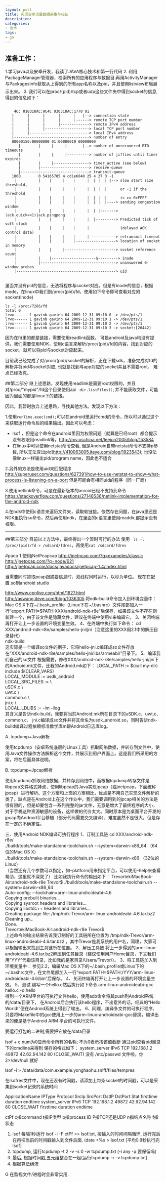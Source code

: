 ```yaml
---
layout: post
title: 实现安卓流量数据采集与标记
description: 
categories:
- 技术
tags:
- go
---
```


## 准备工作：

1.学习java以及安卓开发，我读了JAVA核心技术和第一行代码 
2. 利用PackageManager管理器，检索所有的应用程序与数据目.再用ActivityManager与PackagesInfo获取从上得到的所有app名称以及pid，并且使用listview布局展示出来。 
3. 我们可以在proc/(pid)/tcp或者udp这些文件夹中得到socket的信息,得到的信息如下：
```

    46: 010310AC:9C4C 030310AC:1770 01 
   |      |      |      |      |   |--> connection state
   |      |      |      |      |------> remote TCP port number
   |      |      |      |-------------> remote IPv4 address
   |      |      |--------------------> local TCP port number
   |      |---------------------------> local IPv4 address
   |----------------------------------> number of entry
   00000150:00000000 01:00000019 00000000  
      |        |     |     |       |--> number of unrecovered RTO timeouts
      |        |     |     |----------> number of jiffies until timer expires
      |        |     |----------------> timer_active (see below)
      |        |----------------------> receive-queue
      |-------------------------------> transmit-queue
   1000        0 54165785 4 cd1e6040 25 4 27 3 -1
    |          |    |     |    |     |  | |  | |--> slow start size threshold, 
    |          |    |     |    |     |  | |  |      or -1 if the threshold
    |          |    |     |    |     |  | |  |      is >= 0xFFFF
    |          |    |     |    |     |  | |  |----> sending congestion window
    |          |    |     |    |     |  | |-------> (ack.quick<<1)|ack.pingpong
    |          |    |     |    |     |  |---------> Predicted tick of soft clock
    |          |    |     |    |     |              (delayed ACK control data)
    |          |    |     |    |     |------------> retransmit timeout
    |          |    |     |    |------------------> location of socket in memory
    |          |    |     |-----------------------> socket reference count
    |          |    |--------------------G---------> inode
    |          |----------------------------------> unanswered 0-window probes
    |---------------------------------------------> uid
    
```
里面并没有pid的信息，无法将程序与socket对应。但是有inode的信息，根据inode，在linux中我们到/proc/(pid)/fd，使用如下命令即可查看对应的socket(inode)

```
ls -l /proc/7266/fd
total 0
lrwx------ 1 gavinb gavinb 64 2009-12-31 09:10 0 -> /dev/pts/1
lrwx------ 1 gavinb gavinb 64 2009-12-31 09:10 1 -> /dev/pts/1
lrwx------ 1 gavinb gavinb 64 2009-12-31 09:10 2 -> /dev/pts/1
lrwx------ 1 gavinb gavinb 64 2009-12-31 09:10 3 -> socket:[26442]
```

因为在fd里的都是链接，需要使用readlink函数。 
可是android及java均没有提供，我们需要使用NDK，使用c语言来解析/proc/(pid)/fd的内容，找到对应的socket，就可以将pid与socket对应起来。

目前我已经完成了对/proc/(pid)/socket的解析，正在下载sdk，准备完成对fd的解析并将pid与socket对应, 也就是找到与app对应的socket并且不需要root， 难点已经攻克。

##第二部分
继上述思路，发现使用readlink是需要root权限的，并且对/proc/"mypid"/fd这个目录使用api ``` dir.listFiles();```并不能获取文件，可能因为里面的都是linux下的链接。

因此，我暂时放弃上述思路，寻找其他方法。发现以下方法：

1.使用```runTime.exec(cmd);```可以在android里运行cmd的命令，所以可以通过这个来获取运行命令后的结果输出。因此可以考虑：

 * lsof ，但是这个命令在android里因为权限问题（就算是已经root）都会提示没有权限用readlink等。http://my.oschina.net/leejun2005/blog/153584
 * 在linux中可以使用netstat命令查看, 但是Android自带netstat命令不支持p参数, 所以无法查出pid(http://410063005.iteye.com/blog/1923543); 也没法像linux一样输出pid/program name，因此也不适合

2.另外的方法是使用uid来匹配程序 http://superuser.com/questions/627391/how-to-use-netstat-to-show-what-process-is-listening-on-a-port
但是可能会有相同uid的程序（同一厂商）

3.使用netlink命令，可是在最新版本的anroid已经不支持此命令 https://stackoverflow.com/questions/27148536/netlink-implementation-for-the-android-ndk

4.在ndk中使用c语言来遍历文件夹，读取软链接。依然存在问题，在java里还是NDK里执行su命令，然后再使用ndk，在里面的c语言里使用readdir,都提示没有权限。

------------------------------

##第三部分
目前以上方法中，最终得出一个暂时可行的办法
使用 ``` ls -l /proc/(pid)/fd > /sdcard/fdres```，再使用```cat /sdcard/fdres```



#pacp
1.使用jNetPcapcap
http://jnetpcap.com/?q=examples/classic
http://jnetpcap.com/?q=node/621
http://jnetpcap.com/docs/javadocs/jnetpcap-1.4/index.html

当需要同时抓取pcap跟摘要信息时，双线程同时运行，以秒为单位。
现在在配置.so到android studio


http://www.cpplive.com/html/1827.html
http://aswang.iteye.com/blog/1036305
将ndk-build命令加入到环境变量中：
Mac OS X下在~/.bash_profile（Linux下在~/.bashrc）文件尾部加入一行“export PATH=$PATH:XXX/android-ndk-r8e”后保存，如果该文件不存在则新建一个，由于该文件是隐藏文件，建议在终端中使用vi来编辑它。
3、关闭终端再打开让上一步设置的环境变量生效。
4、在终端中执行如下命令：
cd XXX/android-ndk-r8e/samples/hello-jni/jni（注意这里的XXX用2.1中的解压目录替代）  
ndk-build  
这实际是一个编译so文件的例子，它将hello-jni.c编译成so文件存放在”XXX/android-ndk-r8e/samples/hello-jni/libs/armeabi/”目录下。
5、编译我们自己的so文件
根据需要，修改XXX/android-ndk-r8e/samples/hello-jni/jni下的Android.mk文件，比我的Android.mk如下：
LOCAL_PATH := $(call my-dir)  
include $(CLEAR_VARS)  
LOCAL_MODULE    := usdk_android  
LOCAL_SRC_FILES := \  
    uSDK.c \  
    uwt.c \  
    common.c \  
    jni.c \  
LOCAL_LDLIBS     := -lm -llog  
其含义是告诉ndk-build，我要将当前Android.mk所在目录下的uSDK.c、uwt.c、common.c、 jni.c编译成so文件并将其命名为usdk_android.so，同时告诉ndk-build编译过程依赖标准数学库m跟Android日志库log。



A. tcpdump+Java解析

使用tcpdump（安卓系统底层的Linux工具）抓取网络数据，并转存到文件中，使用Java文件操作方法解析这个文件，并展示到用户界面上。这是我们所采用的方案，将在后面具体说明。

B. tcpdump+Jpcap解析

使用tcpdump抓取网络数据，并转存到网络中，而根据tcpdump转存文件是libpcap文件格式特点，使用libpcap的Java实现jpcap（或jnetpcap，下面统称jpcap）进行解析。这个方案和上面的方案相比，优点是不用自己实现文件解析的类了。缺点是在Android上在这个作业中，我们需要调用到的jpcap相关的方法是很有限的，但是却要包含一系列完整的jar文件，无意是增大了最终程序的大小，对于手机这种资源敏感的设备，这样做的代价太大。同时原本是为桌面平台开发的jpcap向Android平台移植（部分代码需要交叉编译），难度虽然不是很大，但是存在一定的不确定性。


三、使用Android NDK编译可执行程序
1、订制工具链
cd XXX/android-ndk-r8e/  
./build/tools/make-standalone-toolchain.sh --system=darwin-x86_64 （64位的Mac OS X）  
./build/tools/make-standalone-toolchain.sh --system=darwin-x86 （32位的Linux）  
（当然还有几个参数可以指定，如–platform用来指定平台，可以使用–help来查看帮助，这里就不深究了）
比如我执行命令的输出如下：
TrevortekiMacBook-Air:android-ndk-r8e Trevor$ ./build/tools/make-standalone-toolchain.sh --system=darwin-x86_64  
Auto-config: --toolchain=arm-linux-androideabi-4.6  
Copying prebuilt binaries...  
Copying sysroot headers and libraries...  
Copying libstdc++ headers and libraries...  
Creating package file: /tmp/ndk-Trevor/arm-linux-androideabi-4.6.tar.bz2  
Cleaning up...  
Done.  
TrevortekiMacBook-Air:android-ndk-r8e Trevor$  
上述命令的输出结果告诉我订制好的工具链所在位置为 /tmp/ndk-Trevor/arm-linux-androideabi-4.6.tar.bz2 ，其中Trevor是我系统的用户名，同理，大家可以根据输出来找到工具链所在位置。
2、解压工具链
将上一步得到的arm-linux-androideabi-4.6.tar.bz2解压到任意目录（建议使用用户Home目录，下文我们用”YYY”代指该目录，比如我的是家目录/Users/Trevor/）。
3、将工具链加入到环境变量中：
参见2.2，编辑Mac OS X下的~/.bash_profile或Linux下的~/.bashrc文件，在文件尾部加入一行“export PATH=$PATH:/YYY/arm-linux-androideabi-4.6/bin”后保存。
4、关闭终端再打开让上一步设置的环境变量生效。
5、测试
编写一个hello.c然后执行如下命令
arm-linux-androideabi-gcc hello.c -o hello  
得到一个ARM平台的可执行文件hello，使用adb命令将其push到Android系统的/data/目录下， 在Android后台执行该hello程序，不出意外的话，经典的“Hello World!”便在Android系统上得到了输出。
6、同理，编译多文件的可执行程序，只要将Makefile中的gcc使用上一步的arm-linux-androideabi-gcc替换，编译出来的便是基于Android ARM 平台的可执行文件。



要运行打包的二进制,需要把它放在/data目录

lsof + c<num> num为0显示命令所有的名称; 不为0表示按该值截断
通过pid查看pid目录下的cmdline来得到
保存的格式如下：
system_server   IPv6 TCP 192.168.1.2 49872 42.62.94.142 80 (CLOSE_WAIT)
没有 /etc/passwd 文件啦。你 2>/dev/null 就好

lsof -i  > /data/data/com.example.yonghaohu.sniff/files/tempres

在lsofres文件中，现在还没有时间戳，请添加上每条socket的时间戳，可以是采集到socket记录的系统时间

ApplicationName  IPType  Protocol SrcIp SrcPort DstIP DstPort Stat firsttime duration endtime
system_server  IPv6  TCP  192.168.1.2  49872  42.62.94.142  80 CLOSE_WAIT firsttime duration endtime

ctPf
c指command
t指IP类型
p指process ID
P指TCP还是UDP
n指结点名称
f指状态

1. lsof  每隔1秒运行  lsof -i -F ctPf >> lsof.txt, 按输入的时间间隔循环, 运行完后在再把当前的时间戳输入到文件后面. (date +%s > lsof.txt [平均0.8秒执行完lsof]
2. tcpdump, 运行tcpdump -t 2 -v -s 0 -w tcpdump.txt (-i any -p 要保留吗)
3. 最后, 根据时间戳,五元组整合在一起(运行tcpdump -r -v tcpdump.txt)
4. 根据算法组流

G 在监视文件/进程时会非常实用.
